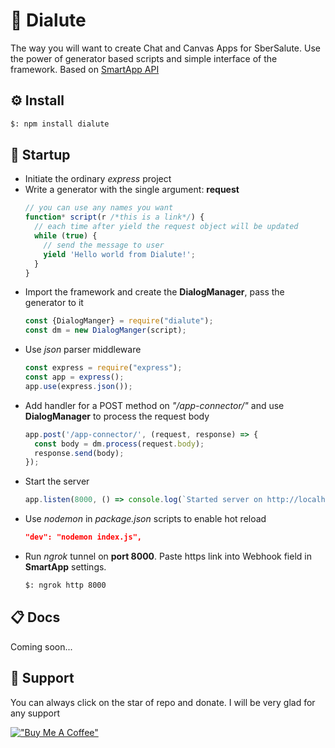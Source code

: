 # 🧶 Dialute

The way you will want to create Chat and Canvas Apps for SberSalute. Use the power of generator based scripts and simple
interface of the framework. Based
on [SmartApp API](https://developer.sberdevices.ru/docs/ru/developer_tools/amp/smartappapi_description_and_guide)

## ⚙️ Install

```bash
$: npm install dialute
```

## 🚀 Startup

* Initiate the ordinary *express* project
* Write a generator with the single argument: __request__
    ```js
    // you can use any names you want
    function* script(r /*this is a link*/) { 
      // each time after yield the request object will be updated
      while (true) {
        // send the message to user
        yield 'Hello world from Dialute!';
      }
    }
    ```
* Import the framework and create the __DialogManager__, pass the generator to it
    ```js
    const {DialogManger} = require("dialute");
    const dm = new DialogManger(script);
    ```
* Use *json* parser middleware
    ```js
    const express = require("express");
    const app = express();
    app.use(express.json());
    ```
* Add handler for a POST method on *"/app-connector/"* and use __DialogManager__ to process the request body
    ```js
    app.post('/app-connector/', (request, response) => {
      const body = dm.process(request.body);
      response.send(body);
    });
    ```
* Start the server
    ```js
    app.listen(8000, () => console.log(`Started server on http://localhost:8000/`));
    ```
* Use *nodemon* in *package.json* scripts to enable hot reload
    ```json
    "dev": "nodemon index.js",
    ```
* Run *ngrok* tunnel on __port 8000__. Paste https link into Webhook field in __SmartApp__ settings.
    ```bash
    $: ngrok http 8000
    ```

## 📋 Docs

Coming soon...

## 🥰 Support

You can always click on the star of repo and donate. I will be very glad for any support

[!["Buy Me A Coffee"](https://www.buymeacoffee.com/assets/img/custom_images/orange_img.png)](https://www.buymeacoffee.com/Dikower)
